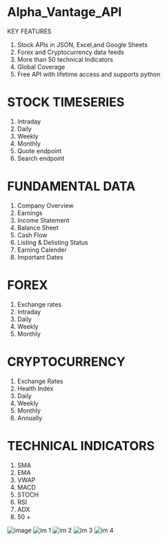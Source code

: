 # Alpha_Vantage_API
KEY FEATURES
1. Stock APIs in JSON, Excel,and Google Sheets
2. Forex and Cryptocurrency data feeds
3. More than 50 technical Indicators
4. Global Coverage
5. Free API with lifetime access and supports python

# STOCK TIMESERIES
1. Intraday
2. Daily
3. Weekly
4. Monthly
5. Quote endpoint
6. Search endpoint

# FUNDAMENTAL DATA
1. Company Overview
2. Earnings
3. Income Statement
4. Balance Sheet
5. Cash Flow
6. Listing & Delisting Status
7. Earning Calender
8. Important Dates

# FOREX
1. Exchange rates
2. Intraday
3. Daily
4. Weekly 
5. Monthly

# CRYPTOCURRENCY
1. Exchange Rates
2. Health Index
3. Daily 
4. Weekly 
5. Monthly
6. Annually

# TECHNICAL INDICATORS
1. SMA
2. EMA
3. VWAP
4. MACD
5. STOCH
6. RSI
7. ADX
8. 50 +

![image](https://user-images.githubusercontent.com/63645579/116512072-13513b80-a8e5-11eb-99c4-05bad431ccc5.png)
![im 1](https://user-images.githubusercontent.com/63645579/116512646-fd904600-a8e5-11eb-91b9-19e58ad8e371.png)
![im 2](https://user-images.githubusercontent.com/63645579/116512691-0aad3500-a8e6-11eb-8bed-762b5877b905.png)
![im 3](https://user-images.githubusercontent.com/63645579/116512703-100a7f80-a8e6-11eb-8f31-b2787bdb7be2.png)
![im 4](https://user-images.githubusercontent.com/63645579/116512716-139e0680-a8e6-11eb-9499-d7d09b21a67e.png)





